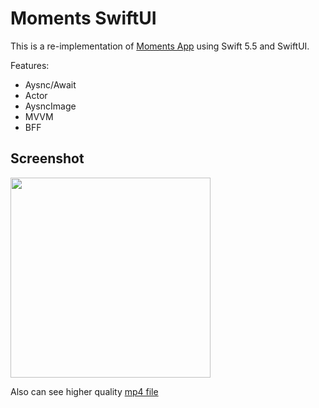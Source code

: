 # Moments SwiftUI

This is a re-implementation of [Moments App](https://github.com/lagoueduCol/iOS-linyongjian) using Swift 5.5 and SwiftUI. 

Features:
  * Aysnc/Await
  * Actor
  * AysncImage
  * MVVM
  * BFF

## Screenshot

<img src="https://user-images.githubusercontent.com/573856/127757512-c5e1ff7a-05ed-48b5-9eb0-d51481b87024.gif" width="320" >

Also can see higher quality [mp4 file](https://user-images.githubusercontent.com/573856/127757516-f357824f-db03-4bdd-86ee-0078ef13e908.mp4)

